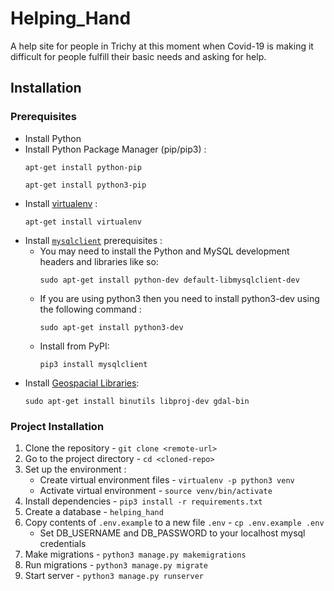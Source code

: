 # Helping_Hand
A help site for people in Trichy at this moment when Covid-19 is making it difficult for people fulfill their basic needs and asking for help.

## Installation

### Prerequisites
* Install Python
* Install Python Package Manager (pip/pip3) :
    ```
    apt-get install python-pip
    ```
    ```
    apt-get install python3-pip
    ```
* Install [virtualenv](https://gist.github.com/Geoyi/d9fab4f609e9f75941946be45000632b) :
    ```
    apt-get install virtualenv
    ```
* Install [`mysqlclient`](https://pypi.org/project/mysqlclient/) prerequisites :
    * You may need to install the Python and MySQL development headers and libraries like so:
        ```
        sudo apt-get install python-dev default-libmysqlclient-dev
        ```
    * If you are using python3 then you need to install python3-dev using the following command :
        ```
        sudo apt-get install python3-dev
        ```
    * Install from PyPI:
        ```
        pip3 install mysqlclient
        ```
* Install [Geospacial Libraries](https://docs.djangoproject.com/en/3.0/ref/contrib/gis/install/geolibs/):
    ```
    sudo apt-get install binutils libproj-dev gdal-bin
    ```

### Project Installation

1. Clone the repository - `git clone <remote-url>`
2. Go to the project directory - `cd <cloned-repo>`
3. Set up the environment :
    * Create virtual environment files - `virtualenv -p python3 venv`
    * Activate virtual environment - `source venv/bin/activate`
4. Install dependencies - `pip3 install -r requirements.txt`
5. Create a database - `helping_hand`
6. Copy contents of `.env.example` to a new file `.env` - `cp .env.example .env`
    * Set DB_USERNAME and DB_PASSWORD to your localhost mysql credentials
7. Make migrations - `python3 manage.py makemigrations`
8. Run migrations - `python3 manage.py migrate`
9. Start server - `python3 manage.py runserver`
